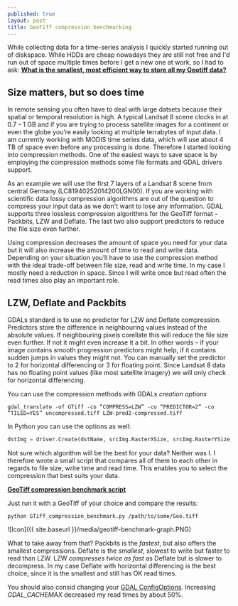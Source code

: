 ```yaml
---
published: true
layout: post
title: GeoTiff compression benchmarking
---
```


While collecting data for a time-series analysis I quickly started running out of diskspace. While HDDs are cheap nowadays they are still not free and I'd run out of space multiple times before I get a new one at work, so I had to ask: **[What is the smallest, most efficient way to store all my Geotiff data?](http://gis.stackexchange.com/questions/132427/smallest-lossless-gdal-ready-image-format)**

## Size matters, but so does time

In remote sensing you often have to deal with large datsets because their spatial or temporal resolution is high. A typical Landsat 8 scene clocks in at 0.7 – 1 GB and if you are trying to process satellite images for a continent or even the globe you’re easily looking at multiple terrabytes of input data. I am currently working with MODIS time series data, which will use about 4 TB of space even before any processing is done. Therefore I started looking into compression methods. One of the easiest ways to save space is by employing the compression methods some file formats and GDAL drivers support.

As an example we will use the first 7 layers of a Landsat 8 scene from central Germany (LC81940252014200LGN00). If you are working with scientific data lossy compression algorithms are out of the question to compress your input data as we don't want to lose any information. GDAL supports three lossless compression algorithms for the GeoTiff format – Packbits, LZW and Deflate. The last two also support predictors to reduce the file size even further.

Using compression decreases the amount of space you need for your data but it will also increase the amount of time to read and write data. Depending on your situation you’ll have to use the compression method with the ideal trade-off between file size, read and write time. In my case I mostly need a reduction in space.  Since I will write once but read often the read times also play an important role.

## LZW, Deflate and Packbits

GDALs standard is to use no predictor for LZW and Deflate compression. Predictors store the difference in neighbouring values instead of the absolute values. If neighbouring pixels corellate this will reduce the file size even further. If not it might even increase it a bit. In other words – if your image contains smooth progression predictors might help, if it contains sudden jumps in values they might not. You can manually set the predictor to 2 for horizontal differencing or 3 for floating point. Since Landsat 8 data has no floating point values (like most satellite imagery) we will only check for horizontal differencing.

You can use the compression methods with GDALs *creation options*

	gdal_translate -of GTiff -co “COMPRESS=LZW” -co “PREDICTOR=2” -co “TILED=YES” uncompressed.tiff LZW-pred2-compressed.tiff

In Python you can use the options as well:

```python
dstImg = driver.Create(dstName, srcImg.RasterXSize, srcImg.RasterYSize, 1, gdal.GDT_Int32, options = [ 'COMPRESS=DEFLATE' ])
```

Not sure which algorithm will be the best for your data? Neither was I. I therefore wrote a small script that compares all of them to each other in regards to file size, write time and read time. This enables you to select the compression that best suits your data.

**[GeoTiff compression benchmark script](https://gist.githubusercontent.com/kr-stn/cc3b7f77ec4534754aba/raw/f230d0b86237eff21fc379265b24ce8f5f629c55/GTiff_compression_benchmark.py)**

Just run it with a GeoTiff of your choice and compare the results:

	python GTiff_compression_benchmark.py /path/to/some/Geo.tiff

![Icon]({{ site.baseurl }}/media/geotiff-benchmark-graph.PNG)

What to take away from that? Packbits is the *fastest*, but also offers the smallest compressions. Deflate is the *smallest*, slowest to write but faster to read than LZW. LZW *compresses twice as fast* as Deflate but is slower to decompress. In my case Deflate with horizontal differencing is the best choice, since it is the smallest and still has OK read times.

You should also consid changing your [GDAL ConfigOptions](http://trac.osgeo.org/gdal/wiki/ConfigOptions). Increasing *GDAL_CACHEMAX* decreased my read times by about 50%.